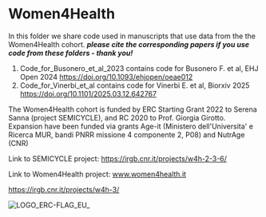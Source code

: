 # Women4Health

In this folder we share code used in manuscripts that use data from the the Women4Health cohort.
***please cite the corresponding papers if you use code from these folders - thank you!***

1. Code_for_Busonero_et_al_2023 contains code for Busonero F. et al, EHJ Open 2024 https://doi.org/10.1093/ehjopen/oeae012 
2. Code_for_Vinerbi_et_al contains code for Vinerbi E. et al, Biorxiv 2025 https://doi.org/10.1101/2025.03.12.642767 

The Women4Health cohort is funded by ERC Starting Grant 2022 to Serena Sanna (project SEMICYCLE), and RC 2020 to Prof. Giorgia Girotto. Expansion have been funded via grants Age-it  (Ministero dell'Universita' e Ricerca MUR, bandi PNRR missione 4 componente 2, P08) and NutrAge (CNR)

Link to SEMICYCLE project:
https://irgb.cnr.it/projects/w4h-2-3-6/

Link to Women4Health project: 
www.women4health.it 

https://irgb.cnr.it/projects/w4h-3/




![LOGO_ERC-FLAG_EU_](https://github.com/Sanna-s-LAB/Women4Health/assets/115069122/2cc1a958-4c28-4198-bb14-14e3d4ee8148)
